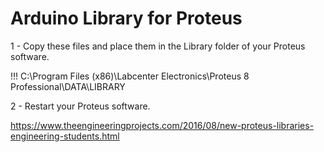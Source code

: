 # Arduino Library for Proteus
1 - Copy these files and place them in the Library folder of your Proteus software.

!!! C:\Program Files (x86)\Labcenter Electronics\Proteus 8 Professional\DATA\LIBRARY

2 - Restart your Proteus software.

https://www.theengineeringprojects.com/2016/08/new-proteus-libraries-engineering-students.html


